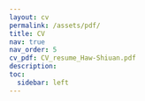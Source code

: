 ```yaml
---
layout: cv
permalink: /assets/pdf/
title: CV
nav: true
nav_order: 5
cv_pdf: CV_resume_Haw-Shiuan.pdf
description: 
toc:
  sidebar: left
---
```

